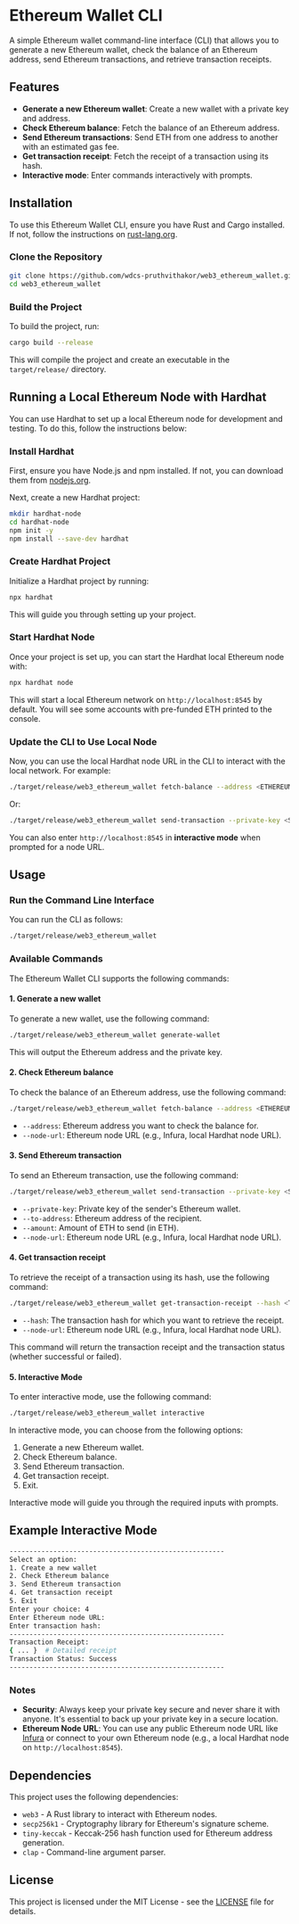 # Ethereum Wallet CLI

A simple Ethereum wallet command-line interface (CLI) that allows you to generate a new Ethereum wallet, check the balance of an Ethereum address, send Ethereum transactions, and retrieve transaction receipts.

## Features

- **Generate a new Ethereum wallet**: Create a new wallet with a private key and address.
- **Check Ethereum balance**: Fetch the balance of an Ethereum address.
- **Send Ethereum transactions**: Send ETH from one address to another with an estimated gas fee.
- **Get transaction receipt**: Fetch the receipt of a transaction using its hash.
- **Interactive mode**: Enter commands interactively with prompts.

## Installation

To use this Ethereum Wallet CLI, ensure you have Rust and Cargo installed. If not, follow the instructions on [rust-lang.org](https://www.rust-lang.org/learn/get-started).

### Clone the Repository

```bash
git clone https://github.com/wdcs-pruthvithakor/web3_ethereum_wallet.git
cd web3_ethereum_wallet
```

### Build the Project

To build the project, run:

```bash
cargo build --release
```

This will compile the project and create an executable in the `target/release/` directory.

## Running a Local Ethereum Node with Hardhat

You can use Hardhat to set up a local Ethereum node for development and testing. To do this, follow the instructions below:

### Install Hardhat

First, ensure you have Node.js and npm installed. If not, you can download them from [nodejs.org](https://nodejs.org/).

Next, create a new Hardhat project:

```bash
mkdir hardhat-node
cd hardhat-node
npm init -y
npm install --save-dev hardhat
```

### Create Hardhat Project

Initialize a Hardhat project by running:

```bash
npx hardhat
```

This will guide you through setting up your project.

### Start Hardhat Node

Once your project is set up, you can start the Hardhat local Ethereum node with:

```bash
npx hardhat node
```

This will start a local Ethereum network on `http://localhost:8545` by default. You will see some accounts with pre-funded ETH printed to the console.

### Update the CLI to Use Local Node

Now, you can use the local Hardhat node URL in the CLI to interact with the local network. For example:

```bash
./target/release/web3_ethereum_wallet fetch-balance --address <ETHEREUM_ADDRESS> --node-url http://localhost:8545
```

Or:

```bash
./target/release/web3_ethereum_wallet send-transaction --private-key <SENDER_PRIVATE_KEY> --to-address <RECIPIENT_ADDRESS> --amount <ETH_AMOUNT> --node-url http://localhost:8545
```

You can also enter `http://localhost:8545` in **interactive mode** when prompted for a node URL.

## Usage

### Run the Command Line Interface

You can run the CLI as follows:

```bash
./target/release/web3_ethereum_wallet
```

### Available Commands

The Ethereum Wallet CLI supports the following commands:

#### 1. **Generate a new wallet**

To generate a new wallet, use the following command:

```bash
./target/release/web3_ethereum_wallet generate-wallet
```

This will output the Ethereum address and the private key.

#### 2. **Check Ethereum balance**

To check the balance of an Ethereum address, use the following command:

```bash
./target/release/web3_ethereum_wallet fetch-balance --address <ETHEREUM_ADDRESS> --node-url <ETHEREUM_NODE_URL>
```

- `--address`: Ethereum address you want to check the balance for.
- `--node-url`: Ethereum node URL (e.g., Infura, local Hardhat node URL).

#### 3. **Send Ethereum transaction**

To send an Ethereum transaction, use the following command:

```bash
./target/release/web3_ethereum_wallet send-transaction --private-key <SENDER_PRIVATE_KEY> --to-address <RECIPIENT_ADDRESS> --amount <ETH_AMOUNT> --node-url <ETHEREUM_NODE_URL>
```

- `--private-key`: Private key of the sender's Ethereum wallet.
- `--to-address`: Ethereum address of the recipient.
- `--amount`: Amount of ETH to send (in ETH).
- `--node-url`: Ethereum node URL (e.g., Infura, local Hardhat node URL).

#### 4. **Get transaction receipt**

To retrieve the receipt of a transaction using its hash, use the following command:

```bash
./target/release/web3_ethereum_wallet get-transaction-receipt --hash <TRANSACTION_HASH> --node-url <ETHEREUM_NODE_URL>
```

- `--hash`: The transaction hash for which you want to retrieve the receipt.
- `--node-url`: Ethereum node URL (e.g., Infura, local Hardhat node URL).

This command will return the transaction receipt and the transaction status (whether successful or failed).

#### 5. **Interactive Mode**

To enter interactive mode, use the following command:

```bash
./target/release/web3_ethereum_wallet interactive
```

In interactive mode, you can choose from the following options:

1. Generate a new Ethereum wallet.
2. Check Ethereum balance.
3. Send Ethereum transaction.
4. Get transaction receipt.
5. Exit.

Interactive mode will guide you through the required inputs with prompts.

## Example Interactive Mode

```bash
------------------------------------------------------
Select an option:
1. Create a new wallet
2. Check Ethereum balance
3. Send Ethereum transaction
4. Get transaction receipt
5. Exit
Enter your choice: 4
Enter Ethereum node URL:
Enter transaction hash:
------------------------------------------------------
Transaction Receipt:
{ ... }  # Detailed receipt
Transaction Status: Success
------------------------------------------------------
```

### Notes

- **Security**: Always keep your private key secure and never share it with anyone. It's essential to back up your private key in a secure location.
- **Ethereum Node URL**: You can use any public Ethereum node URL like [Infura](https://infura.io/) or connect to your own Ethereum node (e.g., a local Hardhat node on `http://localhost:8545`).

## Dependencies

This project uses the following dependencies:

- `web3` - A Rust library to interact with Ethereum nodes.
- `secp256k1` - Cryptography library for Ethereum's signature scheme.
- `tiny-keccak` - Keccak-256 hash function used for Ethereum address generation.
- `clap` - Command-line argument parser.

## License

This project is licensed under the MIT License - see the [LICENSE](LICENSE) file for details.
